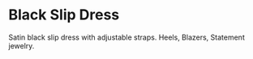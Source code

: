 # Black Slip Dress
Satin black slip dress with adjustable straps. Heels, Blazers, Statement jewelry.